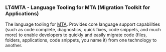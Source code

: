 ### LT4MTA - Language Tooling for MTA (Migration Toolkit for Applications)

The language tooling for [MTA](https://developers.redhat.com/products/mta/overview). Provides core language support capabilities (such as code complete, diagnostics, quick fixes, code snippets, and much more) to enable developers to quickly and easily migrate code (files, folders, applications, code snippets, you name it) from one technology to another.

